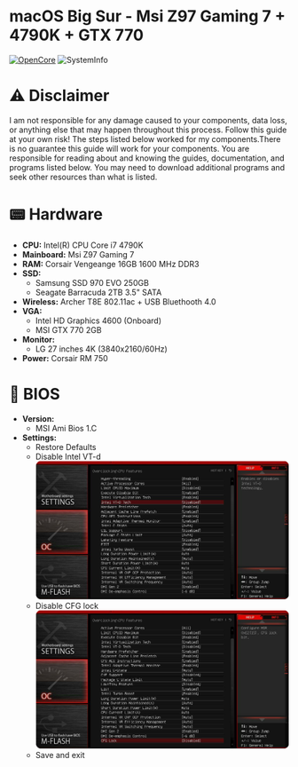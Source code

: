 # macOS Big Sur - Msi Z97 Gaming 7 + 4790K + GTX 770
[![OpenCore](https://img.shields.io/badge/OpenCore-0.6.3-blue.svg)](https://github.com/acidanthera/OpenCorePkg)
![SystemInfo](https://raw.githubusercontent.com/cosimoforgione/Msi-z97-BigSur/main/Screenshot/Overview.png)
# ⚠️  Disclaimer
I am not responsible for any damage caused to your components, data loss, or anything else that may happen throughout this process. Follow this guide at your own risk! The steps listed below worked for my components.There is no guarantee this guide will work for your components. You are responsible for reading about and knowing the guides, documentation, and programs listed below. You may need to download additional programs and seek other resources than what is listed.

# :pager:   Hardware

- **CPU:** Intel(R) CPU Core i7 4790K
- **Mainboard:** Msi Z97 Gaming 7
- **RAM:** Corsair Vengeange 16GB 1600 MHz DDR3
- **SSD:**
    - Samsung SSD 970 EVO 250GB
    - Seagate Barracuda 2TB 3.5" SATA
- **Wireless:** Archer T8E 802.11ac + USB Bluethooth 4.0
- **VGA:**
  - Intel HD Graphics 4600 (Onboard)
  - MSI GTX 770 2GB 
- **Monitor:**
  - LG 27 inches 4K (3840x2160/60Hz)
- **Power:** Corsair RM 750
# :wrench: BIOS
- **Version:**
    - MSI Ami Bios 1.C
- **Settings:**   
    - Restore Defaults
    - Disable Intel VT-d
    ![Screenshot](https://raw.githubusercontent.com/SpartyBoy02/Msi-z97-BigSur/main/Screenshot/vtd_tech.png)
    - Disable CFG lock
    ![Screenshot](https://raw.githubusercontent.com/SpartyBoy02/Msi-z97-BigSur/main/Screenshot/cfg_lock.png)
    - Save and exit

